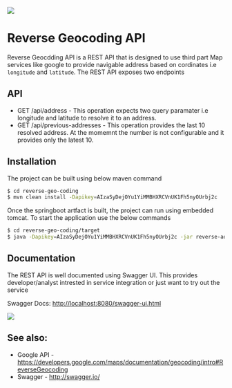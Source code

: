 ![](https://rawgit.com/sidduramesh/reverse-geo-coding/master/src/main/resources/static/icon_geocoding.png)

# Reverse Geocoding API

Reverse Geocdding API is a REST API that is designed to use third part Map services like google to provide navigable address based on cordinates i.e `longitude` and `latitude`. The REST API exposes two endpoints 

## API
- GET /api/address - This operation expects two query paramater i.e longitude and latitude to resolve it to an address.
- GET /api/previous-addresses - This operation provides the last 10 resolved address. At the momemnt the number is not configurable and it provides only the latest 10.

## Installation

The project can be built using below maven command
```bash
$ cd reverse-geo-coding
$ mvn clean install -Dapikey=AIzaSyDejOYu1YiMMBHXRCVnUK1Fh5nyOUrbj2c
```

Once the springboot artfact is built, the project can run using embedded tomcat. To start the application use the below commands
```bash
$ cd reverse-geo-coding/target
$ java -Dapikey=AIzaSyDejOYu1YiMMBHXRCVnUK1Fh5nyOUrbj2c -jar reverse-address-lookup.jar
```

## Documentation
The REST API is well documented using Swagger UI. This provides developer/analyst intrested in service integration or just want to try out the service

Swagger Docs: [http://localhost:8080/swagger-ui.html](http://localhost:8080/swagger-ui.html)

![](https://rawgit.com/sidduramesh/reverse-geo-coding/master/src/main/resources/static/swagger-ui.png)

## See also:
- Google API - https://developers.google.com/maps/documentation/geocoding/intro#ReverseGeocoding
- Swagger - http://swagger.io/

